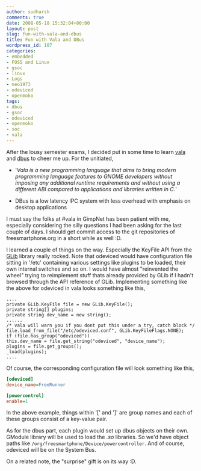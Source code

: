 ```yaml
---
author: sudharsh
comments: true
date: 2008-05-18 15:32:04+00:00
layout: post
slug: fun-with-vala-and-dbus
title: Fun with Vala and DBus
wordpress_id: 107
categories:
- embedded
- FOSS and Linux
- gsoc
- linux
- Logs
- neo1973
- odeviced
- openmoko
tags:
- dbus
- gsoc
- odeviced
- openmoko
- soc
- vala
---
```


After the lousy semester exams, I decided put in some time to learn [vala](http://live.gnome.org/Vala) and [dbus](http://freedesktop.org/wiki/Software/dbus) to cheer me up. For the unitiated,



	
  * '_Vala is a new programming language that aims to bring modern programming language features to GNOME developers without imposing any additional runtime requirements and without using a different ABI compared to applications and libraries written in C._'

	
  * DBus is a low latency IPC system with less overhead with emphasis on desktop applications


I must say the folks at #vala in GimpNet has been patient with me, especially considering the silly questions I had been asking for the last couple of days. I should get commit access to the git repositories of freesmartphone.org in a short while as well :D.

I learned a couple of things on the way. Especially the KeyFile API from the [GLib](http://library.gnome.org/devel/glib/) library really rocked. Note that odeviced would have configuration file sitting in '/etc' containing various settings like plugins to be loaded, their own internal switches and so on. I would have almost "reinvented the wheel" trying to reimplement stuff thats already provided by GLib if I hadn't browsed through the API reference of GLib. Implementing something like the above for odeviced in vala looks something like this,

``` vala
....
private GLib.KeyFile file = new GLib.KeyFile();
private string[] plugins;
private string dev_name = new string();
......
/* vala will warn you if you dont put this under a try, catch block */
file.load_from_file("/etc/odeviced.conf", GLib.KeyFileFlags.NONE);
if (file.has_group("odeviced"))
this.dev_name = file.get_string("odeviced", "device_name");
plugins = file.get_groups();
_load(plugins);
....
```

Of course, the corresponding configuration file will look something like this,
``` ini
[odeviced]
device_name=FreeRunner

[powercontrol]
enable=1
```

In the above example, things within '[' and ']' are group names and each of these groups consist of a key-value pair.

As for the dbus part, each plugin would set up dbus objects on their own. GModule library will be used to load the _.so_ libraries. So we'd have object paths like `/org/freesmartphone/Device/powercontroller`. And of course, odeviced will be on the System Bus.

On a related note, the "surprise" gift is on its way :D.
